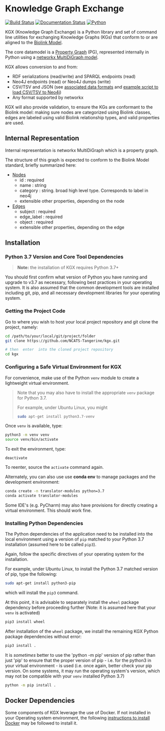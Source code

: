# Knowledge Graph Exchange

[![Build Status](https://travis-ci.org/NCATS-Tangerine/kgx.svg?branch=master)](https://travis-ci.org/NCATS-Tangerine/kgx)
[![Documentation Status](https://readthedocs.org/projects/kgx/badge/?version=latest)](https://kgx.readthedocs.io/en/latest/?badge=latest)
[![Python](https://img.shields.io/badge/python-3.7+-blue.svg)]()

KGX (Knowledge Graph Exchange) is a Python library and set of command line utilities for exchanging Knowledge Graphs (KGs) that conform to or are aligned to the [Biolink Model](https://biolink.github.io/biolink-model/).

The core datamodel is a [Property Graph](https://neo4j.com/developer/graph-database/) (PG), represented internally in Python using a [networkx MultiDiGraph model](https://networkx.github.io/documentation/stable/reference/classes/generated/networkx.MultiDiGraph.edges.html).

KGX allows conversion to and from:

 * RDF serializations (read/write) and SPARQL endpoints (read)
 * Neo4J endpoints (read) or Neo4J dumps (write)
 * CSV/TSV and JSON (see [associated data formats](./data-preparation.md) and [example script to load CSV/TSV to Neo4j](./examples/scripts/load_csv_to_neo4j.py))
 * Any format supported by networkx


KGX will also provide validation, to ensure the KGs are conformant to the Biolink model: making sure nodes are categorized using Biolink classes, edges are labeled using valid Biolink relationship types, and valid properties are used.


## Internal Representation

Internal representation is networkx MultiDiGraph which is a property graph.

The structure of this graph is expected to conform to the Biolink Model standard, briefly summarized here:

 * [Nodes](https://biolink.github.io/biolink-model/docs/NamedThing.html)
    * id : required
    * name : string
    * category : string. broad high level type. Corresponds to label in neo4j
    * extensible other properties,  depending on the node
 * [Edges](https://biolink.github.io/biolink-model/docs/Association.html)
    * subject : required
    * edge_label : required
    * object : required
    * extensible other properties, depending on the edge


## Installation

### Python 3.7 Version and Core Tool Dependencies

> **Note:** the installation of KGX requires Python 3.7+

You should first confirm what version of Python 
you have running and upgrade to v3.7 as necessary, following best practices in your operating system. 
It is also assumed that the common development tools are installed including git, pip, and all necessary development libraries for your operating system.


### Getting the Project Code

Go to where you wish to host your local project repository and git clone the project, namely:

```bash
cd /path/to/your/local/git/project/folder
git clone https://github.com/NCATS-Tangerine/kgx.git

# then  enter  into the cloned project repository
cd kgx
```

### Configuring a Safe Virtual Environment for KGX

For convenience, make use of the Python `venv` module to create a lightweight virtual environment. 

> Note that you may also have to install the appropriate `venv` package for Python 3.7. 
> 
> For example, under Ubuntu Linux, you might 
> 
> ```bash
> sudo apt-get install python3.7-venv  
> ```


Once `venv` is available, type:

```bash
python3 -m venv venv
source venv/bin/activate
```

To exit the environment, type:

```
deactivate
```

To reenter, source the `activate` command again.

Alternately, you can also use use **conda env** to manage packages and the development environment:

```bash
conda create -n translator-modules python=3.7
conda activate translator-modules
```

Some IDE's (e.g. PyCharm) may also have provisions for directly creating a virtual environment. This should work fine.


### Installing Python Dependencies 

The Python dependencies of the application need to be installed into the local environment using a version of `pip` matched to your Python 3.7 installation (assumed here to be called `pip3`). 

Again, follow the specific directives of your operating system for the installation.

For example, under Ubuntu Linux, to install the Python 3.7 matched version of pip, type the following:

```bash
sudo apt-get install python3-pip
```

which will install the `pip3` command.  

At this point, it is advisable to separately install the `wheel` package dependency before proceeding further 
(Note: it is  assumed here that your `venv` is activated)


```bash
pip3 install wheel
```
 
After installation of the `wheel` package, we install the remaining KGX Python package dependencies without error:

```bash
pip3 install .
```

It is *sometimes* better to use the 'python -m pip' version of pip rather than just 'pip'
to ensure that the proper version of pip - i.e. for the python3 in your virtual environment - is used 
(i.e. once again, better check your pip version.  On some systems, it may run the operating system's version, 
which may not be compatible with your `venv` installed Python 3.7)

```bash
python -m pip install .
```

## Docker Dependencies

Some components of KGX leverage the use of Docker. If not installed in your Operating system environment, the following
[instructions to install Docker](DOCKER_README.md) may be followed to install it.

